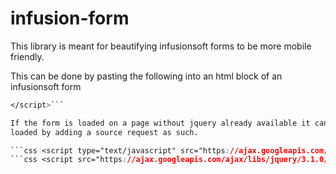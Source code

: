 # infusion-form

This library is meant for beautifying infusionsoft forms to be more mobile
friendly. 


This can be done by pasting the following into an html block of an infusionsoft form

```css <script type="text/javascript" src="https://rawgit.com/almoore/infusion-form/master/webform-bootstrap-style.js">
</script>```

If the form is loaded on a page without jquery already available it can be
loaded by adding a source request as such.

```css <script type="text/javascript" src="https://ajax.googleapis.com/ajax/libs/jquery/1/jquery.min.js"></script>```
```css <script src="https://ajax.googleapis.com/ajax/libs/jquery/3.1.0/jquery.min.js"></script>```
